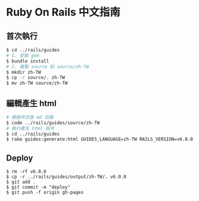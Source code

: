 # Ruby On Rails 中文指南

## 首次執行

```sh
$ cd ../rails/guides
# 1. 安裝 gem
$ bundle install
# 2. 複製 source 到 source/zh-TW
$ mkdir zh-TW
$ cp -r source/. zh-TW
$ mv zh-TW source/zh-TW
```

## 編輯產生 html

```sh
# 開啟中文版 md 目錄
$ code ../rails/guides/source/zh-TW
# 執行產生 html 指令
$ cd ../rails/guides
$ rake guides:generate:html GUIDES_LANGUAGE=zh-TW RAILS_VERSION=v6.0.0
```

## Deploy

```
$ rm -rf v6.0.0
$ cp -r ../rails/guides/output/zh-TW/. v6.0.0
$ git add .
$ git commit -m "deploy"
$ git push -f origin gh-pages
```